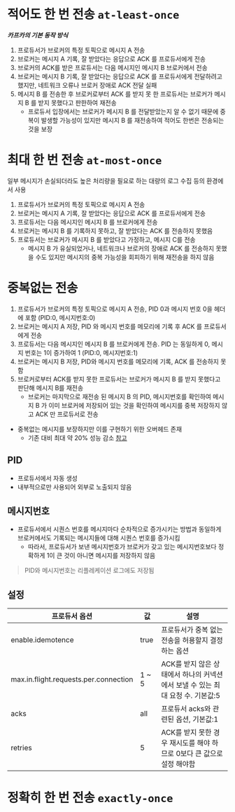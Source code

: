 # 적어도 한 번 전송 `at-least-once`
***카프카의 기본 동작 방식***

1. 프로듀서가 브로커의 특정 토픽으로 메시지 A 전송
2. 브로커는 메시지 A 기록, 잘 받았다는 응답으로 ACK 를 프로듀서에게 전송
3. 브로커의 ACK를 받은 프로듀서는 다음 메시지인 메시지 B 브로커에서 전송
4. 브로커는 메시지 B 기록, 잘 받았다는 응답으로 ACK 를 프로듀서에게 전달하려고 했지만, 네트워크 오류나 브로커 장애로 ACK 전달 실패
5. 메시지 B 를 전송한 후 브로커로부터 ACK 를 받지 못 한 프로듀서는 브로커가 메시지 B 를 받지 못했다고 판한하여 재전송
    - 프로듀서 입장에서는 브로커가 메시지 B 를 전달받았는지 알 수 없기 때문에 중복이 발생할 가능성이 있지만 메시지 B 를 재전송하여 적어도 한번은 전송되는 것을 보장

# 최대 한 번 전송 `at-most-once`
일부 메시지가 손실되더라도 높은 처리량을 필요로 하는 대량의 로그 수집 등의 환경에서 사용

1. 프로듀서가 브로커의 특정 토픽으로 메시지 A 전송
2. 브로커는 메시지 A 기록, 잘 받았다는 응답으로 ACK 를 프로듀서에게 전송
3. 프로듀서는 다음 메시지인 메시지 B 를 브로커에게 전송
4. 브로커는 메시지 B 를 기록하지 못하고, 잘 받았다는 ACK 를 전송하지 못했음
5. 프로듀서는 브로커가 메시지 B 를 받았다고 가정하고, 메시지 C를 전송
    - 메시지 B 가 유실되었거나, 네트워크나 브로커의 장애로 ACK 를 전송하지 못했을 수도 있지만 메시지의 중복 가능성을 회피하기 위해 재전송을 하지 않음

# 중복없는 전송
1. 프로듀서가 브로커의 특정 토픽으로 메시지 A 전송, PID 0과 메시지 번호 0을 헤더에 포함 (PID:0, 메시지번호:0)
2. 브로커는 메시지 A 저장, PID 와 메시지 번호를 메모리에 기록 후 ACK 를 프로듀서에게 전송
3. 프로듀서는 다음 메시지인 메시지 B 를 브로커에게 전송. PID 는 동일하게 0, 메시지 번호는 1이 증가하여 1 (PID:0, 메시지번호:1)
4. 브로커는 메시지 B 저장, PID와 메시지 번호를 메모리에 기록, ACK 를 전송하지 못함
5. 브로커로부터 ACK를 받지 못한 프로듀서는 브로커가 메시지 B 를 받지 못했다고 판단해 메시지 B를 재전송
    - 브로커는 마지막으로 재전송 된 메시지 B 의 PID, 메시지번호를 확인하여 메시지 B 가 이미 브로커에 저장되어 있는 것을 확인하여 메시지를 중복 저장하지 않고 ACK 만 프로듀서로 전송

- 중복없는 메시지를 보장하지만 이를 구현하기 위한 오버헤드 존재
  - 기존 대비 최대 약 20% 성능 감소 [참고](https://www.confluent.io/blog/exactly-once-semantics-are-possible-heres-how-apache-kafka-does-it/)

## PID
- 프로듀서에서 자동 생성
- 내부적으로만 사용되어 외부로 노출되지 않음

## 메시지번호
- 프로듀서에서 시퀀스 번호를 메시지마다 순차적으로 증가시키는 방법과 동일하게 브로커에서도 기록되는 메시지들에 대해 시퀀스 번호를 증가시킴
  - 따라서, 프로듀서가 보낸 메시지번호가 브로커가 갖고 있는 메시지번호보다 정확하게 1이 큰 것이 아니면 메시지를 저장하지 않음

> PID와 메시지번호는 리플레케이션 로그에도 저장됨

## 설정
|프로듀서 옵션|값|설명|
|--|--|--|
|enable.idemotence|true|프로듀서가 중복 없는 전송을 허용할지 결정하는 옵션|
|max.in.flight.requests.per.connection|1 ~ 5|ACK를 받지 않은 상태에서 하나의 커넥션에서 보낼 수 있는 최대 요청 수. 기본값:5|
|acks|all|프로듀서 acks와 관련된 옵션, 기본값:1|
|retries|5|ACK를 받지 못한 경우 재시도를 해야 하므로 0보다 큰 값으로 설정 해야함|

# 정확히 한 번 전송 `exactly-once`